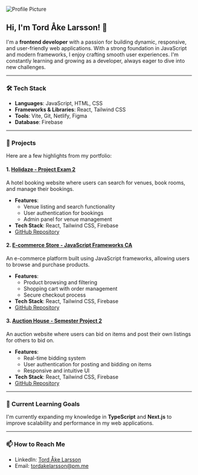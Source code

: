 ![Profile Picture](https://portofolio1-tordlarsson.netlify.app/images/profile_image.jpg)

## Hi, I'm Tord Åke Larsson! 👋

I'm a **frontend developer** with a passion for building dynamic, responsive, and user-friendly web applications. With a strong foundation in JavaScript and modern frameworks, I enjoy crafting smooth user experiences. I'm constantly learning and growing as a developer, always eager to dive into new challenges.

---

### 🛠 Tech Stack
- **Languages**: JavaScript, HTML, CSS
- **Frameworks & Libraries**: React, Tailwind CSS
- **Tools**: Vite, Git, Netlify, Figma
- **Database**: Firebase

---

### 💼 Projects

Here are a few highlights from my portfolio:

#### 1. [Holidaze - Project Exam 2](https://holidaze-lordaake-pe.netlify.app/)
A hotel booking website where users can search for venues, book rooms, and manage their bookings.

- **Features**:
  - Venue listing and search functionality
  - User authentication for bookings
  - Admin panel for venue management
- **Tech Stack**: React, Tailwind CSS, Firebase
- [GitHub Repository](https://github.com/lordaake/holidaze)

#### 2. [E-commerce Store - JavaScript Frameworks CA](https://lord-ecom-store.netlify.app/)
An e-commerce platform built using JavaScript frameworks, allowing users to browse and purchase products.

- **Features**:
  - Product browsing and filtering
  - Shopping cart with order management
  - Secure checkout process
- **Tech Stack**: React, Tailwind CSS, Firebase
- [GitHub Repository](https://github.com/lordaake/ecommerce-store)

#### 3. [Auction House - Semester Project 2](https://auction-house-sp2.netlify.app/)
An auction website where users can bid on items and post their own listings for others to bid on.

- **Features**:
  - Real-time bidding system
  - User authentication for posting and bidding on items
  - Responsive and intuitive UI
- **Tech Stack**: React, Tailwind CSS, Firebase
- [GitHub Repository](https://github.com/lordaake/auction-house)

---

### 🌱 Current Learning Goals
I'm currently expanding my knowledge in **TypeScript** and **Next.js** to improve scalability and performance in my web applications. 

---

### 📫 How to Reach Me
- LinkedIn: [Tord Åke Larsson](https://www.linkedin.com/in/tord-%C3%A5ke-larsson-6b35b958/)
- Email: tordakelarsson@pm.me

